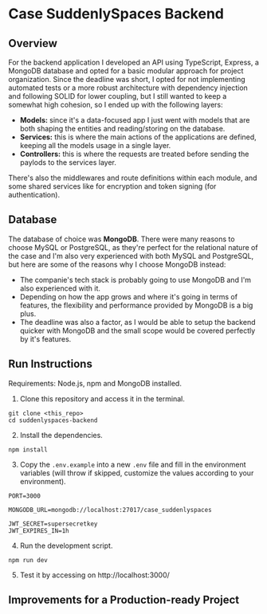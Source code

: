 # Case SuddenlySpaces Backend

## Overview

For the backend application I developed an API using TypeScript, Express, a MongoDB database and opted for a basic modular approach for project organization. Since the deadline was short, I opted for not implementing automated tests or a more robust architecture with dependency injection and following SOLID for lower coupling, but I still wanted to keep a somewhat high cohesion, so I ended up with the following layers:

- **Models:** since it's a data-focused app I just went with models that are both shaping the entities and reading/storing on the database.
- **Services:** this is where the main actions of the applications are defined, keeping all the models usage in a single layer.
- **Controllers:** this is where the requests are treated before sending the paylods to the services layer.

There's also the middlewares and route definitions within each module, and some shared services like for encryption and token signing (for authentication).

## Database

The database of choice was **MongoDB**. There were many reasons to choose MySQL or PostgreSQL, as they're perfect for the relational nature of the case and I'm also very experienced with both MySQL and PostgreSQL, but here are some of the reasons why I choose MongoDB instead:

- The companie's tech stack is probably going to use MongoDB and I'm also experienced with it.
- Depending on how the app grows and where it's going in terms of features, the flexibility and performance provided by MongoDB is a big plus.
- The deadline was also a factor, as I would be able to setup the backend quicker with MongoDB and the small scope would be covered perfectly by it's features.

## Run Instructions

Requirements: Node.js, npm and MongoDB installed.

1. Clone this repository and access it in the terminal.
```
git clone <this_repo>
cd suddenlyspaces-backend
```
2. Install the dependencies.
```
npm install
```
3. Copy the `.env.example` into a new `.env` file and fill in the environment variables (will throw if skipped, customize the values according to your environment).
```
PORT=3000

MONGODB_URL=mongodb://localhost:27017/case_suddenlyspaces

JWT_SECRET=supersecretkey
JWT_EXPIRES_IN=1h
```
4. Run the development script.
```
npm run dev
```
5. Test it by accessing on http://localhost:3000/

## Improvements for a Production-ready Project

